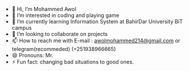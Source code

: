 - 👋 Hi, I’m Mohammed Awol
- 👀 I’m interested in coding and playing game
- 🌱 I’m currently learning Information System at BahirDar University BiT campus
- 💞️ I’m looking to collaborate on projects
- 📫 How to reach me with E-mail : awolmohammed214@gmail.com or telegram(recommeded) (+251938966665)
- 😄 Pronouns: Mr.
- ⚡ Fun fact: changing bad situations to good ones.

<!---
Moha-Awol-lab/Moha-Awol-lab is a ✨ special ✨ repository because its `README.md` (this file) appears on your GitHub profile.
You can click the Preview link to take a look at your changes.
--->
